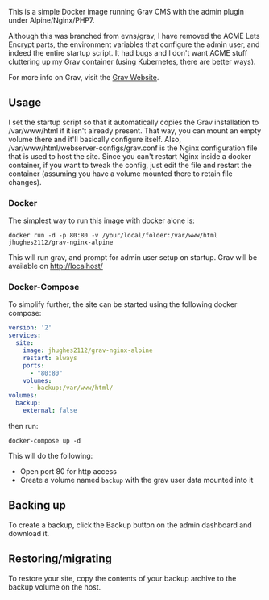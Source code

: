 This is a simple Docker image running Grav CMS with the admin plugin under Alpine/Nginx/PHP7.

Although this was branched from evns/grav, I have removed the ACME Lets Encrypt parts, the environment variables that configure the admin user, and indeed the entire startup script.  It had bugs and I don't want ACME stuff cluttering up my Grav container (using Kubernetes, there are better ways).

For more info on Grav, visit the [Grav Website](https://getgrav.org/).

## Usage

I set the startup script so that it automatically copies the Grav installation to /var/www/html if it isn't already present.  That way, you can mount an empty volume there and it'll basically configure itself.
Also, /var/www/html/webserver-configs/grav.conf is the Nginx configuration file that is used to host the site.  Since you can't restart Nginx inside a docker container, if you want to tweak the config, just edit the file and restart the container (assuming you have a volume mounted there to retain file changes).

### Docker

The simplest way to run this image with docker alone is:

```
docker run -d -p 80:80 -v /your/local/folder:/var/www/html jhughes2112/grav-nginx-alpine
```

This will run grav, and prompt for admin user setup on startup.  Grav will be available on [http://localhost/](http://localhost/)

### Docker-Compose

To simplify further, the site can be started using the following docker compose: 

```YAML
version: '2'
services:
  site:
    image: jhughes2112/grav-nginx-alpine
    restart: always
    ports:
      - "80:80"
    volumes:
      - backup:/var/www/html/
volumes:
  backup:
    external: false
```

then run:

```
docker-compose up -d
```

This will do the following:
* Open port 80 for http access
* Create a volume named `backup` with the grav user data mounted into it


## Backing up

To create a backup, click the Backup button on the admin dashboard and download it.

## Restoring/migrating

To restore your site, copy the contents of your backup archive to the backup volume on the host.

